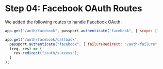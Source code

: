 # Step 04: Facebook OAuth Routes

We added the following routes to handle Facebook OAuth:

```js
app.get("/auth/facebook", passport.authenticate("facebook", { scope: ["email"] }));

app.get("/auth/facebook/callback",
  passport.authenticate("facebook", { failureRedirect: "/auth/failure" }),
  (req, res) => {
    res.redirect("/auth/success");
  }
);